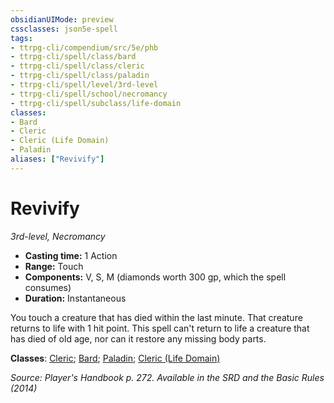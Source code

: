 ```yaml
---
obsidianUIMode: preview
cssclasses: json5e-spell
tags:
- ttrpg-cli/compendium/src/5e/phb
- ttrpg-cli/spell/class/bard
- ttrpg-cli/spell/class/cleric
- ttrpg-cli/spell/class/paladin
- ttrpg-cli/spell/level/3rd-level
- ttrpg-cli/spell/school/necromancy
- ttrpg-cli/spell/subclass/life-domain
classes:
- Bard
- Cleric
- Cleric (Life Domain)
- Paladin
aliases: ["Revivify"]
---
```

# Revivify
*3rd-level, Necromancy*  


- **Casting time:** 1 Action
- **Range:** Touch
- **Components:** V, S, M (diamonds worth 300 gp, which the spell consumes)
- **Duration:** Instantaneous

You touch a creature that has died within the last minute. That creature returns to life with 1 hit point. This spell can't return to life a creature that has died of old age, nor can it restore any missing body parts.

**Classes**: [Cleric](3-Mechanics/CLI/lists/list-spells-classes-cleric.md); [Bard](3-Mechanics/CLI/lists/list-spells-classes-bard.md); [Paladin](3-Mechanics/CLI/lists/list-spells-classes-paladin.md); [Cleric (Life Domain)](3-Mechanics/CLI/lists/list-spells-classes-cleric-life-domain.md)

*Source: Player's Handbook p. 272. Available in the <span title='Systems Reference Document (5.1)'>SRD</span> and the Basic Rules (2014)*